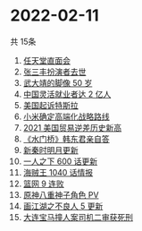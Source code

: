 # 2022-02-11
  共 15条

  <!-- BEGIN -->
  <!-- 最后更新时间:Fri Feb 11 2022 05:09:40 GMT+0000 (Coordinated Universal Time) -->
  1. [任天堂直面会](https://www.zhihu.com/search?q=任天堂)
1. [张三丰扮演者去世](https://www.zhihu.com/search?q=张三丰扮演者)
1. [武大靖的脚像 50 岁](https://www.zhihu.com/search?q=武大靖)
1. [中国灵活就业者达 2 亿人](https://www.zhihu.com/search?q=灵活就业者)
1. [美国起诉特斯拉](https://www.zhihu.com/search?q=美国起诉特斯拉)
1. [小米确定高端化战略路线](https://www.zhihu.com/search?q=小米高端化)
1. [2021 美国贸易逆差历史新高](https://www.zhihu.com/search?q=美国贸易逆差)
1. [《水门桥》韩东君亲自答](https://www.zhihu.com/search?q=水门桥)
1. [新秦时明月更新](https://www.zhihu.com/search?q=新秦时明月)
1. [一人之下 600 话更新](https://www.zhihu.com/search?q=一人之下)
1. [海贼王 1040 话情报](https://www.zhihu.com/search?q=海贼王)
1. [篮网 9 连败](https://www.zhihu.com/search?q=篮网)
1. [原神八重神子角色 PV](https://www.zhihu.com/search?q=原神)
1. [画江湖之不良人 5 更新](https://www.zhihu.com/search?q=画江湖)
1. [大连宝马撞人案司机二审获死刑](https://www.zhihu.com/search?q=大连宝马撞人案)
  <!-- END -->
  